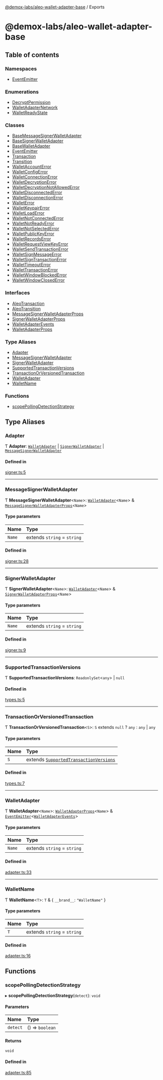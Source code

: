 [@demox-labs/aleo-wallet-adapter-base](README.md) / Exports

# @demox-labs/aleo-wallet-adapter-base

## Table of contents

### Namespaces

- [EventEmitter](modules/EventEmitter.md)

### Enumerations

- [DecryptPermission](enums/DecryptPermission.md)
- [WalletAdapterNetwork](enums/WalletAdapterNetwork.md)
- [WalletReadyState](enums/WalletReadyState.md)

### Classes

- [BaseMessageSignerWalletAdapter](classes/BaseMessageSignerWalletAdapter.md)
- [BaseSignerWalletAdapter](classes/BaseSignerWalletAdapter.md)
- [BaseWalletAdapter](classes/BaseWalletAdapter.md)
- [EventEmitter](classes/EventEmitter-1.md)
- [Transaction](classes/Transaction.md)
- [Transition](classes/Transition.md)
- [WalletAccountError](classes/WalletAccountError.md)
- [WalletConfigError](classes/WalletConfigError.md)
- [WalletConnectionError](classes/WalletConnectionError.md)
- [WalletDecryptionError](classes/WalletDecryptionError.md)
- [WalletDecryptionNotAllowedError](classes/WalletDecryptionNotAllowedError.md)
- [WalletDisconnectedError](classes/WalletDisconnectedError.md)
- [WalletDisconnectionError](classes/WalletDisconnectionError.md)
- [WalletError](classes/WalletError.md)
- [WalletKeypairError](classes/WalletKeypairError.md)
- [WalletLoadError](classes/WalletLoadError.md)
- [WalletNotConnectedError](classes/WalletNotConnectedError.md)
- [WalletNotReadyError](classes/WalletNotReadyError.md)
- [WalletNotSelectedError](classes/WalletNotSelectedError.md)
- [WalletPublicKeyError](classes/WalletPublicKeyError.md)
- [WalletRecordsError](classes/WalletRecordsError.md)
- [WalletRequestViewKeyError](classes/WalletRequestViewKeyError.md)
- [WalletSendTransactionError](classes/WalletSendTransactionError.md)
- [WalletSignMessageError](classes/WalletSignMessageError.md)
- [WalletSignTransactionError](classes/WalletSignTransactionError.md)
- [WalletTimeoutError](classes/WalletTimeoutError.md)
- [WalletTransactionError](classes/WalletTransactionError.md)
- [WalletWindowBlockedError](classes/WalletWindowBlockedError.md)
- [WalletWindowClosedError](classes/WalletWindowClosedError.md)

### Interfaces

- [AleoTransaction](interfaces/AleoTransaction.md)
- [AleoTransition](interfaces/AleoTransition.md)
- [MessageSignerWalletAdapterProps](interfaces/MessageSignerWalletAdapterProps.md)
- [SignerWalletAdapterProps](interfaces/SignerWalletAdapterProps.md)
- [WalletAdapterEvents](interfaces/WalletAdapterEvents.md)
- [WalletAdapterProps](interfaces/WalletAdapterProps.md)

### Type Aliases

- [Adapter](modules.md#adapter)
- [MessageSignerWalletAdapter](modules.md#messagesignerwalletadapter)
- [SignerWalletAdapter](modules.md#signerwalletadapter)
- [SupportedTransactionVersions](modules.md#supportedtransactionversions)
- [TransactionOrVersionedTransaction](modules.md#transactionorversionedtransaction)
- [WalletAdapter](modules.md#walletadapter)
- [WalletName](modules.md#walletname)

### Functions

- [scopePollingDetectionStrategy](modules.md#scopepollingdetectionstrategy)

## Type Aliases

### Adapter

Ƭ **Adapter**: [`WalletAdapter`](modules.md#walletadapter) \| [`SignerWalletAdapter`](modules.md#signerwalletadapter) \| [`MessageSignerWalletAdapter`](modules.md#messagesignerwalletadapter)

#### Defined in

[signer.ts:5](https://github.com/demox-labs/leo-wallet-adapter/blob/a4e012e/packages/core/base/signer.ts#L5)

___

### MessageSignerWalletAdapter

Ƭ **MessageSignerWalletAdapter**<`Name`\>: [`WalletAdapter`](modules.md#walletadapter)<`Name`\> & [`MessageSignerWalletAdapterProps`](interfaces/MessageSignerWalletAdapterProps.md)<`Name`\>

#### Type parameters

| Name | Type |
| :------ | :------ |
| `Name` | extends `string` = `string` |

#### Defined in

[signer.ts:28](https://github.com/demox-labs/leo-wallet-adapter/blob/a4e012e/packages/core/base/signer.ts#L28)

___

### SignerWalletAdapter

Ƭ **SignerWalletAdapter**<`Name`\>: [`WalletAdapter`](modules.md#walletadapter)<`Name`\> & [`SignerWalletAdapterProps`](interfaces/SignerWalletAdapterProps.md)<`Name`\>

#### Type parameters

| Name | Type |
| :------ | :------ |
| `Name` | extends `string` = `string` |

#### Defined in

[signer.ts:9](https://github.com/demox-labs/leo-wallet-adapter/blob/a4e012e/packages/core/base/signer.ts#L9)

___

### SupportedTransactionVersions

Ƭ **SupportedTransactionVersions**: `ReadonlySet`<`any`\> \| ``null``

#### Defined in

[types.ts:5](https://github.com/demox-labs/leo-wallet-adapter/blob/a4e012e/packages/core/base/types.ts#L5)

___

### TransactionOrVersionedTransaction

Ƭ **TransactionOrVersionedTransaction**<`S`\>: `S` extends ``null`` ? `any` : `any` \| `any`

#### Type parameters

| Name | Type |
| :------ | :------ |
| `S` | extends [`SupportedTransactionVersions`](modules.md#supportedtransactionversions) |

#### Defined in

[types.ts:7](https://github.com/demox-labs/leo-wallet-adapter/blob/a4e012e/packages/core/base/types.ts#L7)

___

### WalletAdapter

Ƭ **WalletAdapter**<`Name`\>: [`WalletAdapterProps`](interfaces/WalletAdapterProps.md)<`Name`\> & [`EventEmitter`](classes/EventEmitter-1.md)<[`WalletAdapterEvents`](interfaces/WalletAdapterEvents.md)\>

#### Type parameters

| Name | Type |
| :------ | :------ |
| `Name` | extends `string` = `string` |

#### Defined in

[adapter.ts:33](https://github.com/demox-labs/leo-wallet-adapter/blob/a4e012e/packages/core/base/adapter.ts#L33)

___

### WalletName

Ƭ **WalletName**<`T`\>: `T` & { `__brand__`: ``"WalletName"``  }

#### Type parameters

| Name | Type |
| :------ | :------ |
| `T` | extends `string` = `string` |

#### Defined in

[adapter.ts:16](https://github.com/demox-labs/leo-wallet-adapter/blob/a4e012e/packages/core/base/adapter.ts#L16)

## Functions

### scopePollingDetectionStrategy

▸ **scopePollingDetectionStrategy**(`detect`): `void`

#### Parameters

| Name | Type |
| :------ | :------ |
| `detect` | () => `boolean` |

#### Returns

`void`

#### Defined in

[adapter.ts:85](https://github.com/demox-labs/leo-wallet-adapter/blob/a4e012e/packages/core/base/adapter.ts#L85)
